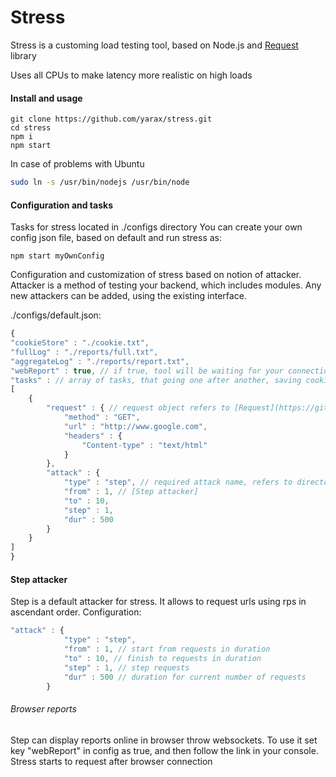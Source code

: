 Stress
========

Stress is a customing load testing tool, based on Node.js and [Request](https://github.com/request/request) library

Uses all CPUs to make latency more realistic on high loads

#### Install and usage

```
git clone https://github.com/yarax/stress.git
cd stress
npm i
npm start
```

In case of problems with Ubuntu
``` bash
sudo ln -s /usr/bin/nodejs /usr/bin/node
```

#### Configuration and tasks

Tasks for stress located in ./configs directory
You can create your own config json file, based on default and run stress as:

```
npm start myOwnConfig
```

Configuration and customization of stress based on notion of attacker.
Attacker is a method of testing your backend, which includes modules.
Any new attackers can be added, using the existing interface.

./configs/default.json:

``` javascript
{
"cookieStore" : "./cookie.txt",
"fullLog" : "./reports/full.txt",
"aggregateLog" : "./reports/report.txt",
"webReport" : true, // if true, tool will be waiting for your connection via browser
"tasks" : // array of tasks, that going one after another, saving cookies
[
    {
        "request" : { // request object refers to [Request](https://github.com/request/request) options
            "method" : "GET",
            "url" : "http://www.google.com",
            "headers" : {
                "Content-type" : "text/html"
            }
        },
        "attack" : {
            "type" : "step", // required attack name, refers to directories inside ./attackers/
            "from" : 1, // [Step attacker]
            "to" : 10,
            "step" : 1,
            "dur" : 500
        }
    }
]
} 
```


#### Step attacker

Step is a default attacker for stress. It allows to request urls using rps in ascendant order.
Configuration:

``` javascript
"attack" : {
            "type" : "step",
            "from" : 1, // start from requests in duration
            "to" : 10, // finish to requests in duration
            "step" : 1, // step requests
            "dur" : 500 // duration for current number of requests
        }
```


###### Browser reports

Step can display reports online in browser throw websockets.
To use it set key "webReport" in config as true, and then follow the link in your console.
Stress starts to request after browser connection











